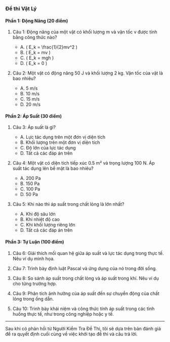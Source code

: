 ### Đề thi Vật Lý

#### Phần 1: Động Năng (20 điểm)
1. Câu 1: Động năng của một vật có khối lượng m và vận tốc v được tính bằng công thức nào?
   - A. \( E_k = \frac{1}{2}mv^2 \)
   - B. \( E_k = mv \)
   - C. \( E_k = mgh \)
   - D. \( E_k = 0 \)

2. Câu 2: Một vật có động năng 50 J và khối lượng 2 kg. Vận tốc của vật là bao nhiêu?
   - A. 5 m/s
   - B. 10 m/s
   - C. 15 m/s
   - D. 20 m/s

#### Phần 2: Áp Suất (30 điểm)
1. Câu 3: Áp suất là gì?
   - A. Lực tác dụng trên một đơn vị diện tích
   - B. Khối lượng trên một đơn vị diện tích
   - C. Độ lớn của lực tác dụng
   - D. Tất cả các đáp án trên

2. Câu 4: Một vật có diện tích tiếp xúc 0.5 m² và trọng lượng 100 N. Áp suất tác dụng lên bề mặt là bao nhiêu?
   - A. 200 Pa
   - B. 150 Pa
   - C. 100 Pa
   - D. 50 Pa

3. Câu 5: Khi nào thì áp suất trong chất lỏng là lớn nhất?
   - A. Khi độ sâu lớn
   - B. Khi nhiệt độ cao
   - C. Khi khối lượng riêng lớn
   - D. Tất cả các đáp án trên

#### Phần 3: Tự Luận (100 điểm)
1. Câu 6: Giải thích mối quan hệ giữa áp suất và lực tác dụng trong thực tế. Nêu ví dụ minh họa.
   
2. Câu 7: Trình bày định luật Pascal và ứng dụng của nó trong đời sống.

3. Câu 8: So sánh áp suất trong chất lỏng và áp suất trong khí. Nêu ví dụ cho từng trường hợp.

4. Câu 9: Phân tích ảnh hưởng của áp suất đến sự chuyển động của chất lỏng trong ống dẫn.

5. Câu 10: Trình bày khái niệm và công thức tính áp suất trong các tình huống thực tế, như trong công nghiệp hoặc y tế.

---

Sau khi có phản hồi từ Người Kiểm Tra Đề Thi, tôi sẽ dựa trên bản đánh giá để ra quyết định cuối cùng về việc khởi tạo đề thi và câu trả lời.